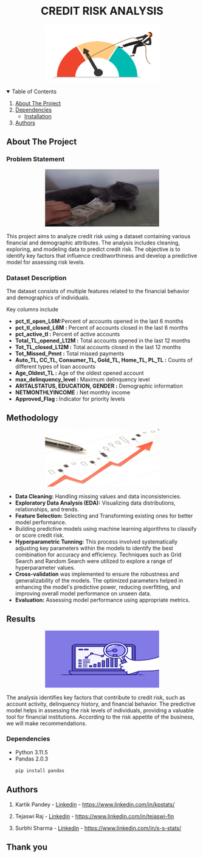 <!-- PROJECT LOGO -->
<br />
<h1 align="center">CREDIT RISK ANALYSIS</h1>
<p align="center">
  <a href="https://github.com/kp-stats/Credit-Risk-ML-Project/">
   <img src="resources\credit.gif" alt="Description of the GIF" width="300" height="150">
  </a>

  <p align="center">
    
<!-- TABLE OF CONTENTS -->
<details open="open">
  <summary>Table of Contents</summary>
  <ol>
    <li>
      <a href="#about-the-project">About The Project</a>
    </li>
    <li>
      <a href="#dependencies">Dependencies</a>
      <ul>
        <li><a href="#installation">Installation</a></li>
      </ul>
    </li>
    <li><a href="#authors">Authors</a></li>
  </ol>
</details>

<!-- ABOUT THE PROJECT -->
## About The Project
<h3> Problem Statement</h3> 
<p align="center"> <img src="resources\problem.gif" alt="method" width="300"  height="150"></p>
<p>
This project aims to analyze credit risk using a dataset containing various financial and demographic attributes. The analysis includes cleaning, exploring, and modeling data to predict credit risk. The objective is to identify key factors that influence creditworthiness and develop a predictive model for assessing risk levels.</p>

<p><h3>Dataset Description</h4>
The dataset consists of multiple features related to the financial behavior and demographics of individuals.
<p>Key columns include</p>
<ul><li><b>pct_tl_open_L6M:</b>Percent of accounts opened in the last 6 months</li>
<li><b>pct_tl_closed_L6M :</b> Percent of accounts closed in the last 6 months</li>
<li><b>pct_active_tl :</b> Percent of active accounts</li>
<li> <b>Total_TL_opened_L12M :</b> Total accounts opened in the last 12 months</li>
<li><b>Tot_TL_closed_L12M :</b> Total accounts closed in the last 12 months</li>
<li><b>Tot_Missed_Pmnt :</b> Total missed payments</li>
<li><b>Auto_TL, CC_TL, Consumer_TL, Gold_TL, Home_TL, PL_TL :</b> Counts of different types of loan accounts</li>
<li><b>Age_Oldest_TL :</b> Age of the oldest opened account</li>
<li><b>max_delinquency_level :</b> Maximum delinquency level</li>
<li><b>ARITALSTATUS, EDUCATION, GENDER :</b> Demographic information</li>
<li><b>NETMONTHLYINCOME :</b> Net monthly income</li>
<li><b>Approved_Flag : </b>Indicator for priority levels</li></ul>
</p>

## Methodology

<p align="center"> <img src="resources\METHOD.gif"  alt="method" width="300" height="150"></p>

<ul>
<li><b>Data Cleaning:</b> Handling missing values and data inconsistencies.</li>
<li><b>Exploratory Data Analysis (EDA):</b> Visualizing data distributions, relationships, and trends.</li>
<li><b>Feature Selection:</b> Selecting and Transforming existing ones for better model performance.</li>
<li>Building predictive models using machine learning algorithms to classify or score credit risk.</li>
<li><b>Hyperparametric Tunning:</b> This process involved systematically adjusting key parameters within the models to identify the best combination for accuracy and efficiency. Techniques such as Grid Search and Random Search were utilized to explore a range of hyperparameter values.</li>
<li><b>Cross-validation</b> was implemented to ensure the robustness and generalizability of the models. The optimized parameters helped in enhancing the model's predictive power, reducing overfitting, and improving overall model performance on unseen data.</li>
<li><b>Evaluation:</b> Assessing model performance using appropriate metrics.</li></ul>

## Results

<p align="center"><img src="resources\result.gif" alt="result" width="300" height="150"></p>

<p>The analysis identifies key factors that contribute to credit risk, such as account activity, delinquency history, and financial behavior. The predictive model helps in assessing the risk levels of individuals, providing a valuable tool for financial institutions. According to the risk appetite of the business, we will make recommendations.</p>

### Dependencies
* Python 3.11.5
* Pandas 2.0.3
  ```sh
  pip install pandas
  ```
<!-- Authors -->
## Authors

1) Kartik Pandey - [Linkedin](https://www.linkedin.com/in/kpstats/) - https://www.linkedin.com/in/kpstats/

2) Tejaswi Raj - [Linkedin](https://www.linkedin.com/in/tejaswi-fin) - https://www.linkedin.com/in/tejaswi-fin

3) Surbhi Sharma - [Linkedin](https://www.linkedin.com/in/s-s-stats/) - https://www.linkedin.com/in/s-s-stats/

## Thank you

